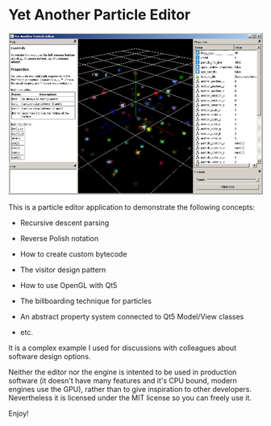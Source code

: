 
# Yet Another Particle Editor

![alt text](https://github.com/peppincsoda/particles-demo/raw/master/screenshot.png "Screenshot")

This is a particle editor application to demonstrate the following concepts:

* Recursive descent parsing
* Reverse Polish notation
* How to create custom bytecode
* The visitor design pattern

* How to use OpenGL with Qt5
* The billboarding technique for particles

* An abstract property system connected to Qt5 Model/View classes
* etc.

It is a complex example I used for discussions with colleagues about software design options.

Neither the editor nor the engine is intented to be used in production software
(it doesn't have many features and it's CPU bound, modern engines use the GPU),
rather than to give inspiration to other developers.
Nevertheless it is licensed under the MIT license so you can freely use it.

Enjoy!

